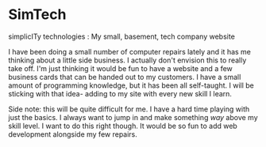 # SimTech
simplicITy technologies : My small, basement, tech company website


I have been doing a small number of computer repairs lately and it has me thinking about a little side business. I actually don't envision this to really take off. I'm just thinking it would be fun to have a website and a few business cards that can be handed out to my customers. I have a small amount of programming knowledge, but it has been all self-taught. I will be sticking with that idea- adding to my site with every new skill I learn. 

Side note: this will be quite difficult for me. I have a hard time playing with just the basics. I always want to jump in and make something <i>way</i> above my skill level. I want to do this right though. It would be so fun to add web development alongside my few repairs.
